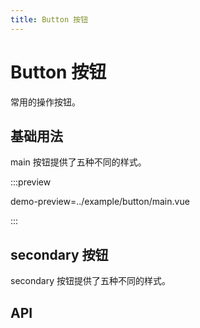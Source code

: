 ```yaml
---
title: Button 按钮
---
```


# Button 按钮

常用的操作按钮。

## 基础用法

main 按钮提供了五种不同的样式。

:::preview

demo-preview=../example/button/main.vue

:::

## secondary 按钮

secondary 按钮提供了五种不同的样式。

<preview path="../example/button/secondary.vue"></preview>

## API

<API src="../data/button.json" lang="zh"></API>

